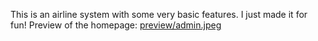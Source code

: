 This is an airline system with some very basic features. I just made it for fun!
Preview of the homepage:
[preview/admin.jpeg](https://raw.githubusercontent.com/suvanjanprasai/nepaair/refs/heads/main/preview/admin.jpeg)
